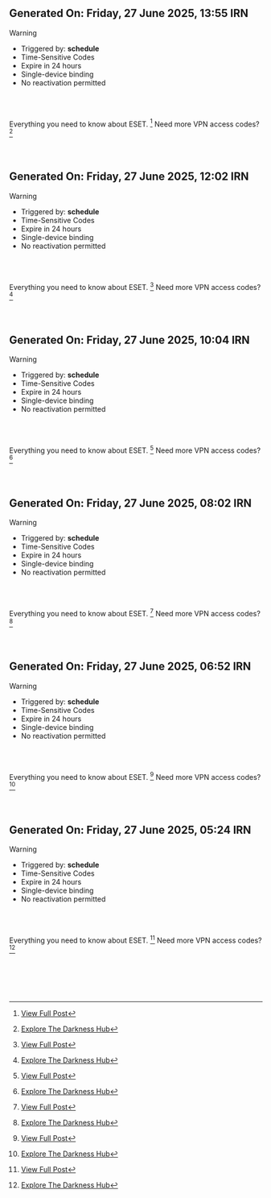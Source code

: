 #
## Generated On: Friday, 27 June 2025, 13:55 IRN

> [!WARNING]
>
> - Triggered by: **schedule**
> - Time-Sensitive Codes
> - Expire in 24 hours
> - Single-device binding
> - No reactivation permitted <br><br/>

<br/>

Everything you need to know about ESET. [^1]
Need more VPN access codes? [^2]

<br/>

#
## Generated On: Friday, 27 June 2025, 12:02 IRN

> [!WARNING]
>
> - Triggered by: **schedule**
> - Time-Sensitive Codes
> - Expire in 24 hours
> - Single-device binding
> - No reactivation permitted <br><br/>

<br/>

Everything you need to know about ESET. [^1]
Need more VPN access codes? [^2]

<br/>

#
## Generated On: Friday, 27 June 2025, 10:04 IRN

> [!WARNING]
>
> - Triggered by: **schedule**
> - Time-Sensitive Codes
> - Expire in 24 hours
> - Single-device binding
> - No reactivation permitted <br><br/>

<br/>

Everything you need to know about ESET. [^1]
Need more VPN access codes? [^2]

<br/>

#
## Generated On: Friday, 27 June 2025, 08:02 IRN

> [!WARNING]
>
> - Triggered by: **schedule**
> - Time-Sensitive Codes
> - Expire in 24 hours
> - Single-device binding
> - No reactivation permitted <br><br/>

<br/>

Everything you need to know about ESET. [^1]
Need more VPN access codes? [^2]

<br/>

#
## Generated On: Friday, 27 June 2025, 06:52 IRN

> [!WARNING]
>
> - Triggered by: **schedule**
> - Time-Sensitive Codes
> - Expire in 24 hours
> - Single-device binding
> - No reactivation permitted <br><br/>

<br/>

Everything you need to know about ESET. [^1]
Need more VPN access codes? [^2]

<br/>

#
## Generated On: Friday, 27 June 2025, 05:24 IRN

> [!WARNING]
>
> - Triggered by: **schedule**
> - Time-Sensitive Codes
> - Expire in 24 hours
> - Single-device binding
> - No reactivation permitted <br><br/>

<br/>

Everything you need to know about ESET. [^1]
Need more VPN access codes? [^2]
<br/>
<br/>
<br/>
<br/>
<br/>
<br/>

[^1]: [View Full Post](https://t.me/F_NiREvil/2113)

[^2]: [Explore The Darkness Hub](https://t.me/Eset_key_trial)
